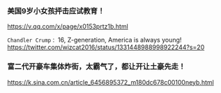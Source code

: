 ### 美国9岁小女孩抨击应试教育！
https://v.qq.com/x/page/x0153prtz1b.html

`Chandler Crump：`
16, Z-generation, America is always young!
https://twitter.com/wizcat2016/status/1331448988998922244?s=20

### 富二代开豪车集体炸街，太霸气了，都让开让土豪先走！
https://k.sina.com.cn/article_6456895372_m180dc678c00100neyb.html
